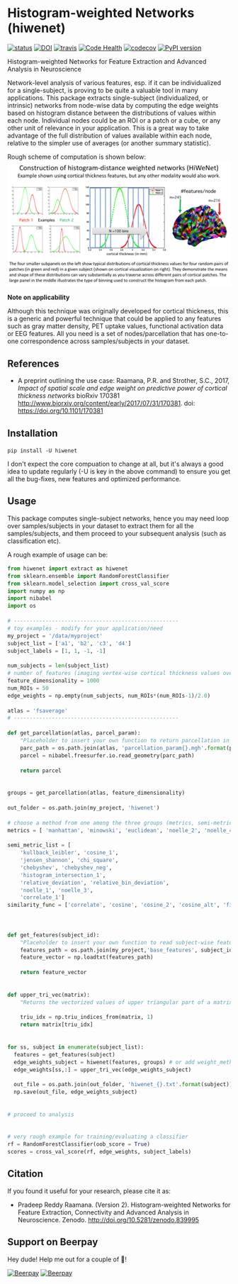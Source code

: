 # Histogram-weighted Networks (hiwenet)

[![status](http://joss.theoj.org/papers/df10a3a527fe169447a64c0cc810ff3c/status.svg)](http://joss.theoj.org/papers/df10a3a527fe169447a64c0cc810ff3c)
[![DOI](https://zenodo.org/badge/DOI/10.5281/zenodo.839995.svg)](https://doi.org/10.5281/zenodo.839995)
[![travis](https://travis-ci.org/raamana/hiwenet.svg?branch=master)](https://travis-ci.org/raamana/hiwenet.svg?branch=master)
[![Code Health](https://landscape.io/github/raamana/hiwenet/master/landscape.svg?style=flat)](https://landscape.io/github/raamana/hiwenet/master)
[![codecov](https://codecov.io/gh/raamana/hiwenet/branch/master/graph/badge.svg)](https://codecov.io/gh/raamana/hiwenet)
[![PyPI version](https://badge.fury.io/py/hiwenet.svg)](https://badge.fury.io/py/hiwenet)


Histogram-weighted Networks for Feature Extraction and Advanced Analysis in Neuroscience

Network-level analysis of various features, esp. if it can be individualized for a single-subject, is proving to be quite a valuable tool in many applications. This package extracts single-subject (individualized, or intrinsic) networks from node-wise data by computing the edge weights based on histogram distance between the distributions of values within each node. Individual nodes could be an ROI or a patch or a cube, or any other unit of relevance in your application. This is a great way to take advantage of the full distribution of values available within each node, relative to the simpler use of averages (or another summary statistic). 

Rough scheme of computation is shown below:
![illustration](docs/illustration.png)

**Note on applicability** 

Although this technique was originally developed for cortical thickness, this is a generic and powerful technique that could be applied to any features such as gray matter density, PET uptake values, functional activation data or EEG features. All you need is a set of nodes/parcellation that has one-to-one correspondence across samples/subjects in your dataset.

## References

* A preprint outlining the use case: Raamana, P.R. and Strother, S.C., 2017, *Impact of spatial scale and edge weight on predictive power of cortical thickness networks* bioRxiv 170381 http://www.biorxiv.org/content/early/2017/07/31/170381. doi: https://doi.org/10.1101/170381 

## Installation

`pip install -U hiwenet`

I don't expect the core compuation to change at all, but it's always a good idea to update regularly (-U is key in the above command) to ensure you get all the bug-fixes, new features and optimized performance. 

## Usage

This package computes single-subject networks, hence you may need loop over samples/subjects in your dataset to extract them for all the samples/subjects, and them proceed to your subsequent analysis (such as classification etc).

A rough example of usage can be:

```python
from hiwenet import extract as hiwenet
from sklearn.ensemble import RandomForestClassifier
from sklearn.model_selection import cross_val_score
import numpy as np
import nibabel
import os

# ----------------------------------------------------
# toy examples - modify for your application/need
my_project = '/data/myproject'
subject_list = ['a1', 'b2', 'c3', 'd4']
subject_labels = [1, 1, -1, -1]

num_subjects = len(subject_list)
# number of features (imaging vertex-wise cortical thickness values over the whole brain)
feature_dimensionality = 1000 
num_ROIs = 50
edge_weights = np.empty(num_subjects, num_ROIs*(num_ROIs-1)/2.0)

atlas = 'fsaverage'
# ----------------------------------------------------

def get_parcellation(atlas, parcel_param):
    "Placeholder to insert your own function to return parcellation in reference space."
    parc_path = os.path.join(atlas, 'parcellation_param{}.mgh'.format(parcel_param))
    parcel = nibabel.freesurfer.io.read_geometry(parc_path)
    
    return parcel


groups = get_parcellation(atlas, feature_dimensionality)

out_folder = os.path.join(my_project, 'hiwenet')

# choose a method from one among the three groups (metrics, semi-metrics and similarity functions)
metrics = [ 'manhattan', 'minowski', 'euclidean', 'noelle_2', 'noelle_4', 'noelle_5' ]

semi_metric_list = [
    'kullback_leibler', 'cosine_1', 
    'jensen_shannon', 'chi_square',
    'chebyshev', 'chebyshev_neg',
    'histogram_intersection_1',
    'relative_deviation', 'relative_bin_deviation',
    'noelle_1', 'noelle_3',
    'correlate_1']
similarity_func = ['correlate', 'cosine', 'cosine_2', 'cosine_alt', 'fidelity_based']



def get_features(subject_id):
    "Placeholder to insert your own function to read subject-wise features."
    features_path = os.path.join(my_project,'base_features', subject_id, 'features.txt')
    feature_vector = np.loadtxt(features_path)
    
    return feature_vector


def upper_tri_vec(matrix):
    "Returns the vectorized values of upper triangular part of a matrix"
    
    triu_idx = np.triu_indices_from(matrix, 1)
    return matrix[triu_idx]
    

for ss, subject in enumerate(subject_list):
  features = get_features(subject)
  edge_weights_subject = hiwenet(features, groups) # or add weight_method = metrics[ii] to use a various other metrics 
  edge_weights[ss,:] = upper_tri_vec(edge_weights_subject)
  
  out_file = os.path.join(out_folder, 'hiwenet_{}.txt'.format(subject))
  np.save(out_file, edge_weights_subject)
  
  
# proceed to analysis


# very rough example for training/evaluating a classifier
rf = RandomForestClassifier(oob_score = True)
scores = cross_val_score(rf, edge_weights, subject_labels)


```

## Citation

If you found it useful for your research, please cite it as:

 * Pradeep Reddy Raamana. (Version 2). Histogram-weighted Networks for Feature Extraction, Connectivity and Advanced Analysis in Neuroscience. Zenodo. http://doi.org/10.5281/zenodo.839995

## Support on Beerpay
Hey dude! Help me out for a couple of :beers:!

[![Beerpay](https://beerpay.io/raamana/hiwenet/badge.svg?style=beer-square)](https://beerpay.io/raamana/hiwenet)  [![Beerpay](https://beerpay.io/raamana/hiwenet/make-wish.svg?style=flat-square)](https://beerpay.io/raamana/hiwenet?focus=wish)

